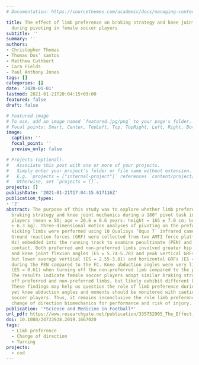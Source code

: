 ```yaml
---
# Documentation: https://sourcethemes.com/academic/docs/managing-content/

title: The effect of limb preference on braking strategy and knee joint mechanics
  during pivoting in female soccer players
subtitle: ''
summary: ''
authors:
- Christopher Thomas
- Thomas Dos’ santos
- Matthew Cuthbert
- Cara Fields
- Paul Anthony Jones
tags: []
categories: []
date: '2020-01-01'
lastmod: 2021-01-21T20:04:15+03:00
featured: false
draft: false

# Featured image
# To use, add an image named `featured.jpg/png` to your page's folder.
# Focal points: Smart, Center, TopLeft, Top, TopRight, Left, Right, BottomLeft, Bottom, BottomRight.
image:
  caption: ''
  focal_point: ''
  preview_only: false

# Projects (optional).
#   Associate this post with one or more of your projects.
#   Simply enter your project's folder or file name without extension.
#   E.g. `projects = ["internal-project"]` references `content/project/deep-learning/index.md`.
#   Otherwise, set `projects = []`.
projects: []
publishDate: '2021-01-21T17:04:15.617116Z'
publication_types:
- '2'
abstract: The purpose of this study was to explore whether limb preference influences
  braking strategy and knee joint mechanics during a 180° pivot task in female soccer
  players (mean ± SD; age = 20.6 ± 0.6 years; height = 165 ± 7.0 cm; body mass = 56.6
  ± 6.3 kg). Three-dimensional motion analyses of pivoting on the preferred and non-preferred
  kicking limbs were performed using 10 Qualisys ‘Oqus 7ʹ infrared cameras (240 Hz).
  Ground reaction forces (GRF) were collected from two AMTI force platforms (1200
  Hz) embedded into the running track to examine penultimate (PEN) and final (FC)
  contact. Both preferred and non-preferred limbs involved greater hip (ES = 2.85-3.81)
  and knee joint flexion angles (ES = 5.74-5.78) and peak vertical GRFs (ES = 0.87-1.61),
  but lower average vertical (ES = 2.55-3.01) and horizontal GRFs (ES = 3.05-3.67)
  during the PEN compared to the FC. Knee abduction angles were very likely greater
  (ES = 0.61) when turning off the non-preferred limb compared to the preferred limb.
  The results indicate female soccer players adopt similar braking strategy when turning
  off preferred and non-preferred limbs, but likely exhibit different knee joint mechanics.
  These findings may help us question the role of limb preference during pivoting,
  yet knee abduction angles and moments should be monitored with caution in female
  soccer players. Thus, it remains inconclusive the role limb preference plays in
  change of direction biomechanics for performance and risk of injury.
publication: '*Science and Medicine in Football*'
url_pdf: https://www.researchgate.net/publication/335752905_The_Effect_of_Limb_Preference_on_Braking_Strategy_and_Knee_Joint_Mechanics_During_Pivoting_in_Female_Soccer_Players
doi: 10.1080/24733938.2019.1667020
tags:
  - Limb preference
  - Change of direction
  - Turning
projects:
  - cod
---
```

